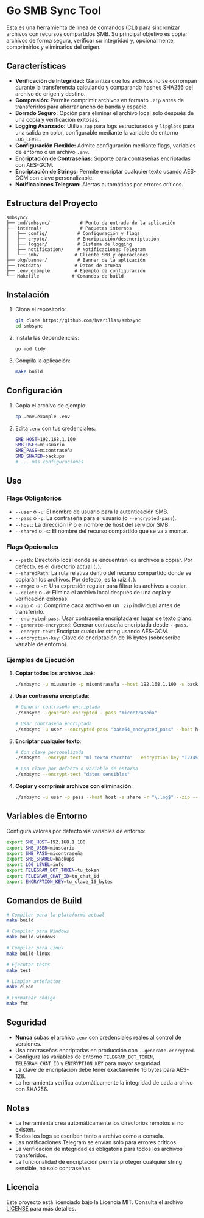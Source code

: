 # Go SMB Sync Tool

Esta es una herramienta de línea de comandos (CLI) para sincronizar archivos con recursos compartidos SMB. Su principal objetivo es copiar archivos de forma segura, verificar su integridad y, opcionalmente, comprimirlos y eliminarlos del origen.

## Características

- **Verificación de Integridad:** Garantiza que los archivos no se corrompan durante la transferencia calculando y comparando hashes SHA256 del archivo de origen y destino.
- **Compresión:** Permite comprimir archivos en formato `.zip` antes de transferirlos para ahorrar ancho de banda y espacio.
- **Borrado Seguro:** Opción para eliminar el archivo local solo después de una copia y verificación exitosas.
- **Logging Avanzado:** Utiliza `zap` para logs estructurados y `lipgloss` para una salida en color, configurable mediante la variable de entorno `LOG_LEVEL`.
- **Configuración Flexible:** Admite configuración mediante flags, variables de entorno o un archivo `.env`.
- **Encriptación de Contraseñas:** Soporte para contraseñas encriptadas con AES-GCM.
- **Encriptación de Strings:** Permite encriptar cualquier texto usando AES-GCM con clave personalizable.
- **Notificaciones Telegram:** Alertas automáticas por errores críticos.

## Estructura del Proyecto

```
smbsync/
├── cmd/smbsync/           # Punto de entrada de la aplicación
├── internal/              # Paquetes internos
│   ├── config/           # Configuración y flags
│   ├── crypto/           # Encriptación/desencriptación
│   ├── logger/           # Sistema de logging
│   ├── notification/     # Notificaciones Telegram
│   └── smb/             # Cliente SMB y operaciones
├── pkg/banner/           # Banner de la aplicación
├── testdata/            # Datos de prueba
├── .env.example         # Ejemplo de configuración
└── Makefile            # Comandos de build
```

## Instalación

1. Clona el repositorio:
   ```bash
   git clone https://github.com/hvarillas/smbsync
   cd smbsync
   ```

2. Instala las dependencias:
   ```bash
   go mod tidy
   ```

3. Compila la aplicación:
   ```bash
   make build
   ```

## Configuración

1. Copia el archivo de ejemplo:
   ```bash
   cp .env.example .env
   ```

2. Edita `.env` con tus credenciales:
   ```bash
   SMB_HOST=192.168.1.100
   SMB_USER=miusuario
   SMB_PASS=micontraseña
   SMB_SHARED=backups
   # ... más configuraciones
   ```

## Uso

### Flags Obligatorios

- `--user` o `-u`: El nombre de usuario para la autenticación SMB.
- `--pass` o `-p`: La contraseña para el usuario (o `--encrypted-pass`).
- `--host`: La dirección IP o el nombre de host del servidor SMB.
- `--shared` o `-s`: El nombre del recurso compartido que se va a montar.

### Flags Opcionales

- `--path`: Directorio local donde se encuentran los archivos a copiar. Por defecto, es el directorio actual (`.`).
- `--sharedPath`: La ruta relativa dentro del recurso compartido donde se copiarán los archivos. Por defecto, es la raíz (`.`).
- `--regex` o `-r`: Una expresión regular para filtrar los archivos a copiar.
- `--delete` o `-d`: Elimina el archivo local después de una copia y verificación exitosas.
- `--zip` o `-z`: Comprime cada archivo en un `.zip` individual antes de transferirlo.
- `--encrypted-pass`: Usar contraseña encriptada en lugar de texto plano.
- `--generate-encrypted`: Generar contraseña encriptada desde `--pass`.
- `--encrypt-text`: Encriptar cualquier string usando AES-GCM.
- `--encryption-key`: Clave de encriptación de 16 bytes (sobrescribe variable de entorno).

### Ejemplos de Ejecución

1. **Copiar todos los archivos `.bak`**:
   ```bash
   ./smbsync -u miusuario -p micontraseña --host 192.168.1.100 -s backups -r "\.bak$"
   ```

2. **Usar contraseña encriptada**:
   ```bash
   # Generar contraseña encriptada
   ./smbsync --generate-encrypted --pass "micontraseña"
   
   # Usar contraseña encriptada
   ./smbsync -u user --encrypted-pass "base64_encrypted_pass" --host host -s share
   ```

3. **Encriptar cualquier texto**:
   ```bash
   # Con clave personalizada
   ./smbsync --encrypt-text "mi texto secreto" --encryption-key "1234567890123456"
   
   # Con clave por defecto o variable de entorno
   ./smbsync --encrypt-text "datos sensibles"
   ```

4. **Copiar y comprimir archivos con eliminación**:
   ```bash
   ./smbsync -u user -p pass --host host -s share -r "\.log$" --zip --delete
   ```

## Variables de Entorno

Configura valores por defecto vía variables de entorno:

```bash
export SMB_HOST=192.168.1.100
export SMB_USER=miusuario
export SMB_PASS=micontraseña
export SMB_SHARED=backups
export LOG_LEVEL=info
export TELEGRAM_BOT_TOKEN=tu_token
export TELEGRAM_CHAT_ID=tu_chat_id
export ENCRYPTION_KEY=tu_clave_16_bytes
```

## Comandos de Build

```bash
# Compilar para la plataforma actual
make build

# Compilar para Windows
make build-windows

# Compilar para Linux
make build-linux

# Ejecutar tests
make test

# Limpiar artefactos
make clean

# Formatear código
make fmt
```

## Seguridad

- **Nunca** subas el archivo `.env` con credenciales reales al control de versiones.
- Usa contraseñas encriptadas en producción con `--generate-encrypted`.
- Configura las variables de entorno `TELEGRAM_BOT_TOKEN`, `TELEGRAM_CHAT_ID` y `ENCRYPTION_KEY` para mayor seguridad.
- La clave de encriptación debe tener exactamente 16 bytes para AES-128.
- La herramienta verifica automáticamente la integridad de cada archivo con SHA256.

## Notas

- La herramienta crea automáticamente los directorios remotos si no existen.
- Todos los logs se escriben tanto a archivo como a consola.
- Las notificaciones Telegram se envían solo para errores críticos.
- La verificación de integridad es obligatoria para todos los archivos transferidos.
- La funcionalidad de encriptación permite proteger cualquier string sensible, no solo contraseñas.

## Licencia

Este proyecto está licenciado bajo la Licencia MIT. Consulta el archivo [LICENSE](LICENSE) para más detalles.
